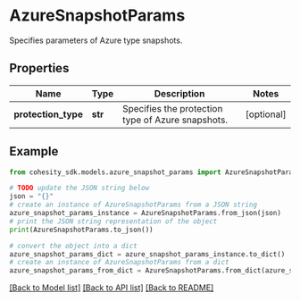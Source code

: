 # AzureSnapshotParams

Specifies parameters of Azure type snapshots.

## Properties

Name | Type | Description | Notes
------------ | ------------- | ------------- | -------------
**protection_type** | **str** | Specifies the protection type of Azure snapshots. | [optional] 

## Example

```python
from cohesity_sdk.models.azure_snapshot_params import AzureSnapshotParams

# TODO update the JSON string below
json = "{}"
# create an instance of AzureSnapshotParams from a JSON string
azure_snapshot_params_instance = AzureSnapshotParams.from_json(json)
# print the JSON string representation of the object
print(AzureSnapshotParams.to_json())

# convert the object into a dict
azure_snapshot_params_dict = azure_snapshot_params_instance.to_dict()
# create an instance of AzureSnapshotParams from a dict
azure_snapshot_params_from_dict = AzureSnapshotParams.from_dict(azure_snapshot_params_dict)
```
[[Back to Model list]](../README.md#documentation-for-models) [[Back to API list]](../README.md#documentation-for-api-endpoints) [[Back to README]](../README.md)



